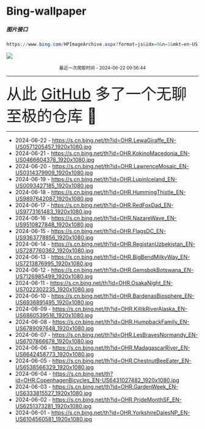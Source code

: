 # Bing-wallpaper

##### 图片接口

```powershell
https://www.bing.com/HPImageArchive.aspx?format=js&idx=0&n=1&mkt=en-US
```

 ![](https://s.cn.bing.net/th?id=OHR.LewaGiraffe_EN-US0571205457_1920x1080.jpg)

<p align='center' >
    <small>
        最近一次爬取时间 - 2024-06-22 09:56:44
    </small>
    <br>
    <hr>
    <font size=7>
        <small>
           从此 <a href='https://github.com/'>GitHub</a> 多了一个无聊至极的仓库  🍳
        </small>
    </font>
    <hr>
</p>


- 2024-06-22 - https://s.cn.bing.net/th?id=OHR.LewaGiraffe_EN-US0571205457_1920x1080.jpg 
- 2024-06-21 - https://s.cn.bing.net/th?id=OHR.KokinoMacedonia_EN-US0466604378_1920x1080.jpg 
- 2024-06-20 - https://s.cn.bing.net/th?id=OHR.LawrenceMosaic_EN-US0314379909_1920x1080.jpg 
- 2024-06-19 - https://s.cn.bing.net/th?id=OHR.LupinIceland_EN-US0093427185_1920x1080.jpg 
- 2024-06-18 - https://s.cn.bing.net/th?id=OHR.HummingThistle_EN-US9897642087_1920x1080.jpg 
- 2024-06-17 - https://s.cn.bing.net/th?id=OHR.RedFoxDad_EN-US9773161483_1920x1080.jpg 
- 2024-06-16 - https://s.cn.bing.net/th?id=OHR.NazareWave_EN-US9510827848_1920x1080.jpg 
- 2024-06-15 - https://s.cn.bing.net/th?id=OHR.FlagsDC_EN-US9363778856_1920x1080.jpg 
- 2024-06-14 - https://s.cn.bing.net/th?id=OHR.RegistanUzbekistan_EN-US7287760362_1920x1080.jpg 
- 2024-06-13 - https://s.cn.bing.net/th?id=OHR.BigBendMilkyWay_EN-US7213876995_1920x1080.jpg 
- 2024-06-12 - https://s.cn.bing.net/th?id=OHR.GemsbokBotswana_EN-US7126985499_1920x1080.jpg 
- 2024-06-11 - https://s.cn.bing.net/th?id=OHR.OsakaNight_EN-US7022302235_1920x1080.jpg 
- 2024-06-10 - https://s.cn.bing.net/th?id=OHR.BardenasBiosphere_EN-US6936891495_1920x1080.jpg 
- 2024-06-09 - https://s.cn.bing.net/th?id=OHR.KillikRiverAlaska_EN-US6860539516_1920x1080.jpg 
- 2024-06-08 - https://s.cn.bing.net/th?id=OHR.HumpbackFamily_EN-US6789097648_1920x1080.jpg 
- 2024-06-07 - https://s.cn.bing.net/th?id=OHR.LesBravesNormandy_EN-US6707866678_1920x1080.jpg 
- 2024-06-06 - https://s.cn.bing.net/th?id=OHR.MadagascarRiver_EN-US6642458773_1920x1080.jpg 
- 2024-06-05 - https://s.cn.bing.net/th?id=OHR.ChestnutBeeEater_EN-US6538566329_1920x1080.jpg 
- 2024-06-04 - https://s.cn.bing.net/th?id=OHR.CopenhagenBicycles_EN-US6431027482_1920x1080.jpg 
- 2024-06-03 - https://s.cn.bing.net/th?id=OHR.GardenWeek_EN-US6333815527_1920x1080.jpg 
- 2024-06-02 - https://s.cn.bing.net/th?id=OHR.PrideMonthSF_EN-US6251373281_1920x1080.jpg 
- 2024-06-01 - https://s.cn.bing.net/th?id=OHR.YorkshireDalesNP_EN-US6104560581_1920x1080.jpg 
